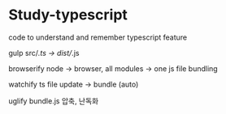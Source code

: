# Study-typescript
code to understand and remember typescript feature

gulp 
src/*.ts -> dist/*.js

browserify
node -> browser, all modules -> one js file bundling

watchify
ts file update -> bundle (auto)

uglify
bundle.js 압축, 난독화
